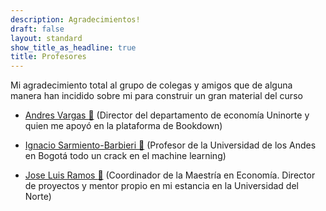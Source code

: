 ```yaml
---
description: Agradecimientos!
draft: false
layout: standard
show_title_as_headline: true
title: Profesores
---
```


Mi agradecimiento total al grupo de colegas y amigos que de alguna manera han incidido sobre mi para construir un gran material del curso

+ [Andres Vargas :lion:](https://github.com/andvarga-eco) (Director del departamento de economía Uninorte y quien me apoyó en la plataforma de Bookdown)

+ [Ignacio Sarmiento-Barbieri :mage:](https://ignaciomsarmiento.github.io/) (Profesor de la Universidad de los Andes en Bogotá todo un crack en el machine learning)

+ [Jose Luis Ramos :bear:](https://www.linkedin.com/in/jos%C3%A9-luis-ramos-ruiz-b5bb404b/?originalSubdomain=co) (Coordinador de la Maestría en Economía. Director de proyectos y mentor propio en mi estancia en la Universidad del Norte)



